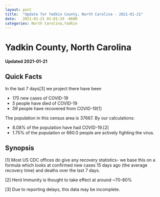 ```yaml
---
layout: post
title:  "Update for Yadkin County, North Carolina - 2021-01-21"
date:   2021-01-21 01:01:29 -0600
categories: North Carolina,Yadkin
---
```


# Yadkin County, North Carolina
#### Updated 2021-01-21

## Quick Facts

In the last 7 days[3] we project there have been
- *175* new cases of COVID-19
- *5* people have died of COVID-19
- *59* people have recovered from COVID-19[1]

The population in this census area is 37667. By our calculations:
- 8.08% of the population have had COVID-19.[2]
- 1.75% of the population or 660.0 people are actively fighting the virus.

## Synopsis




[1] Most US CDC offices do give any recovery statistics- we base this on a formula which looks at confirmed new cases
15 days ago (the average recovery time) and deaths over the last 7 days.

[2] Herd Immunity is thought to take effect at around ~70-80%

[3] Due to reporting delays, this data may be incomplete.
 
    